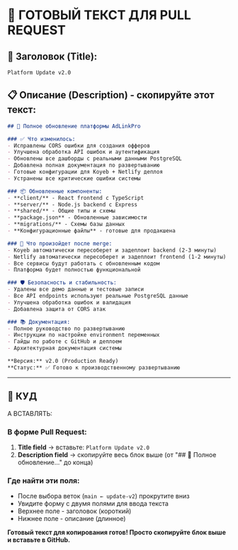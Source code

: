 # 📝 ГОТОВЫЙ ТЕКСТ ДЛЯ PULL REQUEST

## 🎯 Заголовок (Title):
```
Platform Update v2.0
```

## 📋 Описание (Description) - скопируйте этот текст:

```markdown
## 🚀 Полное обновление платформы AdLinkPro

### ✅ Что изменилось:
- Исправлены CORS ошибки для создания офферов
- Улучшена обработка API ошибок и аутентификация  
- Обновлены все дашборды с реальными данными PostgreSQL
- Добавлена полная документация по развертыванию
- Готовые конфигурации для Koyeb + Netlify деплоя
- Устранены все критические ошибки системы

### 📦 Обновленные компоненты:
- **client/** - React frontend с TypeScript
- **server/** - Node.js backend с Express
- **shared/** - Общие типы и схемы
- **package.json** - Обновленные зависимости
- **migrations/** - Схемы базы данных  
- **Конфигурационные файлы** - готовые для продакшена

### 🔧 Что произойдет после merge:
- Koyeb автоматически пересоберет и задеплоит backend (2-3 минуты)
- Netlify автоматически пересоберет и задеплоит frontend (1-2 минуты)
- Все сервисы будут работать с обновленным кодом
- Платформа будет полностью функциональной

### 🛡️ Безопасность и стабильность:
- Удалены все демо данные и тестовые записи
- Все API endpoints используют реальные PostgreSQL данные
- Улучшена обработка ошибок и валидация
- Добавлена защита от CORS атак

### 📚 Документация:
- Полное руководство по развертыванию
- Инструкции по настройке environment переменных
- Гайды по работе с GitHub и деплоем
- Архитектурная документация системы

**Версия:** v2.0 (Production Ready)  
**Статус:** ✅ Готово к производственному развертыванию
```

---

## 📍 КУД

А ВСТАВЛЯТЬ:

### **В форме Pull Request:**
1. **Title field** → вставьте: `Platform Update v2.0`
2. **Description field** → скопируйте весь блок выше (от "## 🚀 Полное обновление..." до конца)

### **Где найти эти поля:**
- После выбора веток (`main ← update-v2`) прокрутите вниз
- Увидите форму с двумя полями для ввода текста
- Верхнее поле - заголовок (короткий)  
- Нижнее поле - описание (длинное)

**Готовый текст для копирования готов! Просто скопируйте блок выше и вставьте в GitHub.**